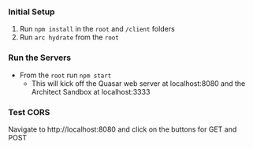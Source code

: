 ### Initial Setup

1. Run `npm install` in the `root` and `/client` folders
2. Run `arc hydrate` from the `root`


### Run the Servers

- From the `root` run `npm start`
    - This will kick off the Quasar web server at localhost:8080 and the Architect Sandbox at localhost:3333

### Test CORS

Navigate to http://localhost:8080 and click on the buttons for GET and POST
